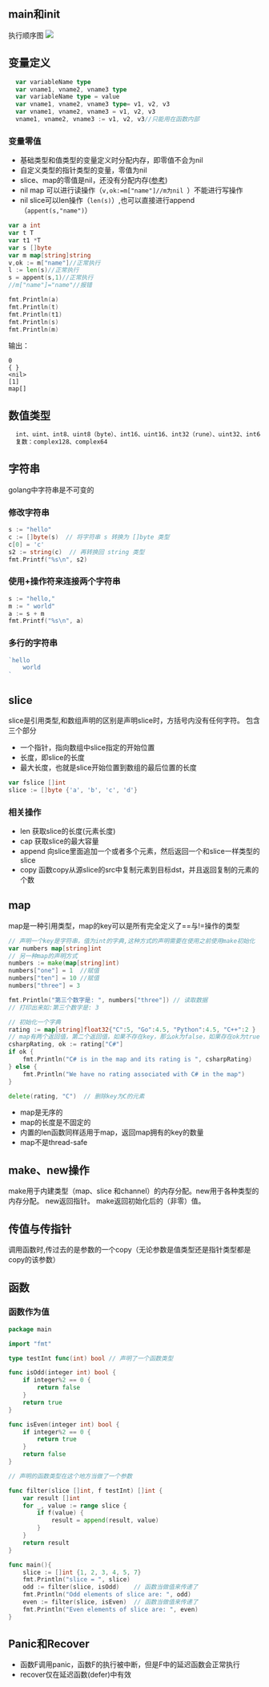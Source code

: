 ## main和init
执行顺序图
![](https://raw.githubusercontent.com/frainmeng/build-web-application-with-golang/d6079a78eaae9a7857db9a75e65e24701c78e575/zh/images/2.3.init.png)

## 变量定义
```GO
  var variableName type
  var vname1, vname2, vname3 type
  var variableName type = value
  var vname1, vname2, vname3 type= v1, v2, v3
  var vname1, vname2, vname3 = v1, v2, v3
  vname1, vname2, vname3 := v1, v2, v3//只能用在函数内部
```
### 变量零值
+ 基础类型和值类型的变量定义时分配内存，即零值不会为nil
+ 自定义类型的指针类型的变量，零值为nil
+ slice、map的零值是nil，还没有分配内存([参考](https://zhuanlan.zhihu.com/p/41418726))
+ nil map 可以进行读操作（```v,ok:=m["name"]//m为nil ```）不能进行写操作
+ nil slice可以len操作（```len(s)```）,也可以直接进行append（```appent(s,"name")```）
```GO
var a int
var t T
var t1 *T
var s []byte
var m map[string]string
v,ok := m["name"]//正常执行
l := len(s)//正常执行
s = appent(s,1)//正常执行
//m["name"]="name"//报错

fmt.Println(a)
fmt.Println(t)
fmt.Println(t1)
fmt.Println(s)
fmt.Println(m)
```
输出：
```
0
{ }
<nil>
[1]
map[]
```
## 数值类型
```Go
  int、uint、int8、uint8（byte）、int16、uint16、int32（rune）、uint32、int64、uint64、float32、float64
  复数：complex128、complex64
```
## 字符串
golang中字符串是不可变的

### 修改字符串
```GO
s := "hello"
c := []byte(s)  // 将字符串 s 转换为 []byte 类型
c[0] = 'c'
s2 := string(c)  // 再转换回 string 类型
fmt.Printf("%s\n", s2)
```
### 使用+操作符来连接两个字符串
```GO
s := "hello,"
m := " world"
a := s + m
fmt.Printf("%s\n", a)
```
### 多行的字符串
```GO
`hello
	world
`	
```
## slice
slice是引用类型,和数组声明的区别是声明slice时，方括号内没有任何字符。
包含三个部分
+ 一个指针，指向数组中slice指定的开始位置
+ 长度，即slice的长度
+ 最大长度，也就是slice开始位置到数组的最后位置的长度
```GO
var fslice []int
slice := []byte {'a', 'b', 'c', 'd'}
```
### 相关操作
+ len 获取slice的长度(元素长度)
+ cap 获取slice的最大容量
+ append 向slice里面追加一个或者多个元素，然后返回一个和slice一样类型的slice
+ copy 函数copy从源slice的src中复制元素到目标dst，并且返回复制的元素的个数

## map
map是一种引用类型，map的key可以是所有完全定义了==与!=操作的类型
```GO
// 声明一个key是字符串，值为int的字典,这种方式的声明需要在使用之前使用make初始化
var numbers map[string]int
// 另一种map的声明方式
numbers := make(map[string]int)
numbers["one"] = 1  //赋值
numbers["ten"] = 10 //赋值
numbers["three"] = 3

fmt.Println("第三个数字是: ", numbers["three"]) // 读取数据
// 打印出来如:第三个数字是: 3

// 初始化一个字典
rating := map[string]float32{"C":5, "Go":4.5, "Python":4.5, "C++":2 }
// map有两个返回值，第二个返回值，如果不存在key，那么ok为false，如果存在ok为true
csharpRating, ok := rating["C#"]
if ok {
	fmt.Println("C# is in the map and its rating is ", csharpRating)
} else {
	fmt.Println("We have no rating associated with C# in the map")
}

delete(rating, "C")  // 删除key为C的元素
```
+ map是无序的
+ map的长度是不固定的
+ 内置的len函数同样适用于map，返回map拥有的key的数量
+ map不是thread-safe

## make、new操作
make用于内建类型（map、slice 和channel）的内存分配。new用于各种类型的内存分配。
new返回指针。
make返回初始化后的（非零）值。

## 传值与传指针
调用函数时,传过去的是参数的一个copy（无论参数是值类型还是指针类型都是copy的该参数）

## 函数
### 函数作为值
```GO
package main

import "fmt"

type testInt func(int) bool // 声明了一个函数类型

func isOdd(integer int) bool {
	if integer%2 == 0 {
		return false
	}
	return true
}

func isEven(integer int) bool {
	if integer%2 == 0 {
		return true
	}
	return false
}

// 声明的函数类型在这个地方当做了一个参数

func filter(slice []int, f testInt) []int {
	var result []int
	for _, value := range slice {
		if f(value) {
			result = append(result, value)
		}
	}
	return result
}

func main(){
	slice := []int {1, 2, 3, 4, 5, 7}
	fmt.Println("slice = ", slice)
	odd := filter(slice, isOdd)    // 函数当做值来传递了
	fmt.Println("Odd elements of slice are: ", odd)
	even := filter(slice, isEven)  // 函数当做值来传递了
	fmt.Println("Even elements of slice are: ", even)
}
```
## Panic和Recover
+ 函数F调用panic，函数F的执行被中断，但是F中的延迟函数会正常执行
+ recover仅在延迟函数(defer)中有效
